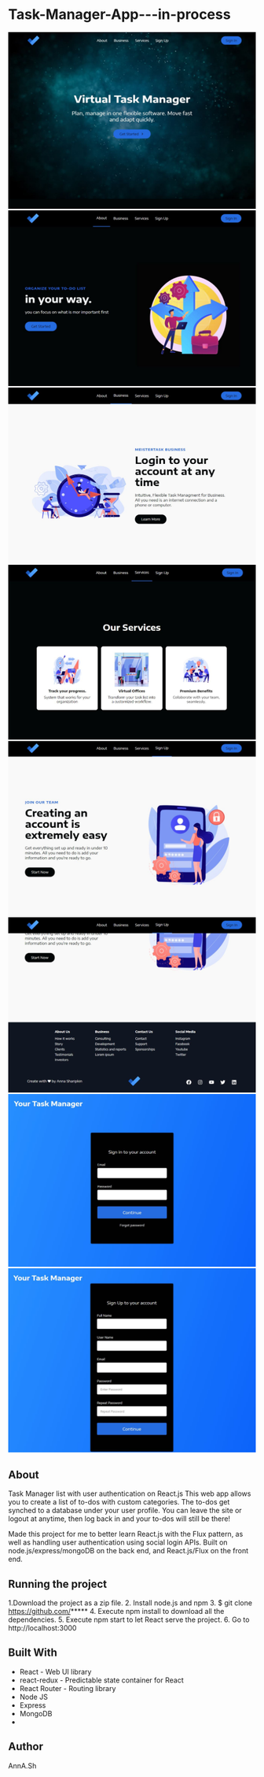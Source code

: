 # Task-Manager-App---in-process

![alt text](https://github.com/sh-anna/Task-Manager-App---in-pricess/blob/main/screenshots/screen1.JPG)
![alt text](https://github.com/sh-anna/Task-Manager-App---in-pricess/blob/main/screenshots/screen2.JPG)
![alt text](https://github.com/sh-anna/Task-Manager-App---in-pricess/blob/main/screenshots/screen3.JPG)
![alt text](https://github.com/sh-anna/Task-Manager-App---in-pricess/blob/main/screenshots/screen4.JPG)
![alt text](https://github.com/sh-anna/Task-Manager-App---in-pricess/blob/main/screenshots/screen5.JPG)
![alt text](https://github.com/sh-anna/Task-Manager-App---in-pricess/blob/main/screenshots/screen6.JPG)
![alt text](https://github.com/sh-anna/Task-Manager-App---in-pricess/blob/main/screenshots/screen7.JPG)
![alt text](https://github.com/sh-anna/Task-Manager-App---in-pricess/blob/main/screenshots/screen8.JPG)

About
-----
Task Manager list with user authentication on React.js
This web app allows you to create a list of to-dos with custom categories. The to-dos get synched to a database under your user profile. You can leave the site or logout at anytime, then log back in and your to-dos will still be there!

Made this project for me to better learn React.js with the Flux pattern, as well as handling user authentication using social login APIs. Built on node.js/express/mongoDB on the back end, and React.js/Flux on the front end.

Running the project
--------------------
1.Download the project as a zip file. 2. Install node.js and npm 3. $ git clone https://github.com/***** 4. Execute npm install to download all the dependencies. 5. Execute npm start to let React serve the project. 6. Go to http://localhost:3000

Built With
----------
 * React - Web UI library
 * react-redux - Predictable state container for React
 * React Router - Routing library
 * Node JS
 * Express
 * MongoDB
 * 
Author
--------
AnnA.Sh
